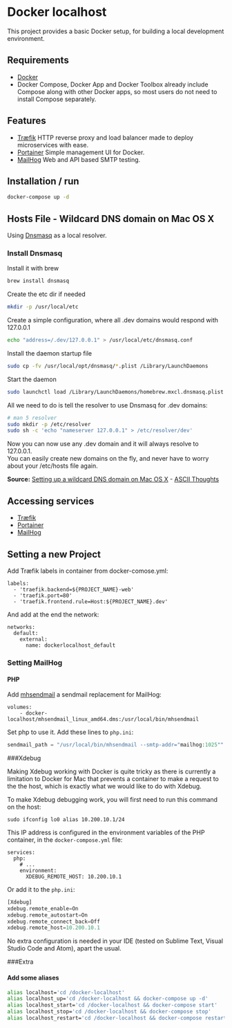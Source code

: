 # Docker localhost
This project provides a basic Docker setup, for building a local development environment.


##  Requirements
- [Docker](https://www.docker.com)
- Docker Compose, Docker App and Docker Toolbox already include Compose along with other Docker apps, so most users do not need to install Compose separately.

## Features
- [Træfik](https://traefik.io) HTTP reverse proxy and load balancer made to deploy microservices with ease.
- [Portainer](https://portainer.io/) Simple management UI for Docker.
- [MailHog](https://github.com/mailhog/MailHog) Web and API based SMTP testing.

## Installation / run
```bash
docker-compose up -d
```

## Hosts File - Wildcard DNS domain on Mac OS X
Using [Dnsmasq](http://www.thekelleys.org.uk/dnsmasq/doc.html) as a local resolver.

### Install Dnsmasq
Install it with brew

```bash
brew install dnsmasq
```

Create the etc dir if needed

```bash
mkdir -p /usr/local/etc
```

Create a simple configuration, where all .dev domains would respond with 127.0.0.1

```bash
echo "address=/.dev/127.0.0.1" > /usr/local/etc/dnsmasq.conf
```

Install the daemon startup file

```bash
sudo cp -fv /usr/local/opt/dnsmasq/*.plist /Library/LaunchDaemons
```

Start the daemon

```bash
sudo launchctl load /Library/LaunchDaemons/homebrew.mxcl.dnsmasq.plist
```

All we need to do is tell the resolver to use Dnsmasq for .dev domains:

```bash
# man 5 resolver
sudo mkdir -p /etc/resolver
sudo sh -c 'echo "nameserver 127.0.0.1" > /etc/resolver/dev'
```

Now you can now use any .dev domain and it will always resolve to 127.0.0.1.<br/>
You can easily create new domains on the fly, and never have to worry about your /etc/hosts file again.

**Source:** [Setting up a wildcard DNS domain on Mac OS X](http://asciithoughts.com/posts/2014/02/23/setting-up-a-wildcard-dns-domain-on-mac-os-x/) - [ASCII Thoughts](http://asciithoughts.com)

## Accessing services

- [Træfik](http://localhost.dev:8080/)
- [Portainer](http://portainer.dev)
- [MailHog](http://mailhog.dev/)


## Setting a new Project
Add Træfik labels in container from docker-comose.yml:

```
labels:
  - 'traefik.backend=${PROJECT_NAME}-web'
  - 'traefik.port=80'
  - 'traefik.frontend.rule=Host:${PROJECT_NAME}.dev'
```

And add at the end the network:

```
networks:
  default:
    external:
      name: dockerlocalhost_default
```

### Setting MailHog
#### PHP
Add [mhsendmail](https://github.com/mailhog/mhsendmail) a sendmail replacement for MailHog:

```
volumes:
	- docker-localhost/mhsendmail_linux_amd64.dms:/usr/local/bin/mhsendmail
```
 
 Set php to use it. Add these lines to `php.ini`:
 
 ```php
 sendmail_path = "/usr/local/bin/mhsendmail --smtp-addr="mailhog:1025""
 ```


###Xdebug

Making Xdebug working with Docker is quite tricky as there is currently a limitation to Docker for Mac that prevents a container to make a request to the the host, which is exactly what we would like to do with Xdebug.

To make Xdebug debugging work, you will first need to run this command on the host:

	sudo ifconfig lo0 alias 10.200.10.1/24

This IP address is configured in the environment variables of the PHP container, in the `docker-compose.yml` file:

    services:
      php:
        # ...
        environment:
          XDEBUG_REMOTE_HOST: 10.200.10.1

Or add it to the  `php.ini`:

```php
[Xdebug]
xdebug.remote_enable=On
xdebug.remote_autostart=On
xdebug.remote_connect_back=Off
xdebug.remote_host=10.200.10.1
```

No extra configuration is needed in your IDE (tested on Sublime Text, Visual Studio Code and Atom), apart the usual.

###Extra

#### Add some aliases

```bash
alias localhost='cd /docker-localhost'
alias localhost_up='cd /docker-localhost && docker-compose up -d'
alias localhost_start='cd /docker-localhost && docker-compose start'
alias localhost_stop='cd /docker-localhost && docker-compose stop'
alias localhost_restart='cd /docker-localhost && docker-compose restart'
```
